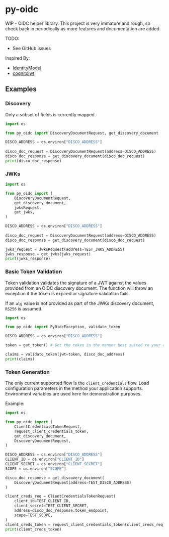 # py-oidc

WIP - OIDC helper library. This project is very immature and rough, so check back in periodically as more features and documentation are added.

TODO:

* See GitHub issues

Inspired By:

* [IdentityModel](https://github.com/IdentityModel/IdentityModel)
* [cognitojwt](https://github.com/borisrozumnuk/cognitojwt)

## Examples

### Discovery

Only a subset of fields is currently mapped.

```python
import os

from py_oidc import DiscoveryDocumentRequest, get_discovery_document

DISCO_ADDRESS = os.environ["DISCO_ADDRESS"]
    
disco_doc_request = DiscoveryDocumentRequest(address=DISCO_ADDRESS)
disco_doc_response = get_discovery_document(disco_doc_request)    
print(disco_doc_response)
```

### JWKs

```python
import os

from py_oidc import (
	DiscoveryDocumentRequest, 
   	get_discovery_document,
    jwksRequest, 
    get_jwks,
)

DISCO_ADDRESS = os.environ["DISCO_ADDRESS"]
    
disco_doc_request = DiscoveryDocumentRequest(address=DISCO_ADDRESS)
disco_doc_response = get_discovery_document(disco_doc_request)  

jwks_request = JwksRequest(address=TEST_JWKS_ADDRESS)
jwks_response = get_jwks(jwks_request)
print(jwks_response)
```

### Basic Token Validation

Token validation validates the signature of a JWT against the values provided from an OIDC discovery document. The function will throw an exception if the token is expired or signature validation fails.

If an `alg` value is not provided as part of the JWKs discovery document, `RS256` is assumed.

```python
import os

from py_oidc import PyOidcException, validate_token

DISCO_ADDRESS = os.environ["DISCO_ADDRESS"]

token = get_token() # Get the token in the manner best suited to your application

claims = validate_token(jwt=token, disco_doc_address)
print(claims)
```

### Token Generation

The only current supported flow is the `client_credentials` flow. Load configuration parameters in the method your application supports. Environment variables are used here for demonstration purposes.

Example:

```python
import os

from py_oidc import (
    ClientCredentialsTokenRequest,
    request_client_credentials_token,
    get_discovery_document,
    DiscoveryDocumentRequest,
)

DISCO_ADDRESS = os.environ["DISCO_ADDRESS"]
CLIENT_ID = os.environ["CLIENT_ID"]
CLIENT_SECRET = os.environ["CLIENT_SECRET"]
SCOPE = os.environ["SCOPE"]

disco_doc_response = get_discovery_document(
    DiscoveryDocumentRequest(address=TEST_DISCO_ADDRESS)
)

client_creds_req = ClientCredentialsTokenRequest(
	client_id=TEST_CLIENT_ID,
    client_secret=TEST_CLIENT_SECRET,
    address=disco_doc_response.token_endpoint,
    scope=TEST_SCOPE,
)
client_creds_token = request_client_credentials_token(client_creds_req)
print(client_creds_token)
```



